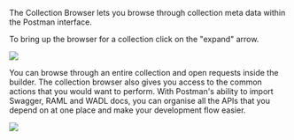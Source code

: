 ---
---
The Collection Browser lets you browse through collection meta data within the Postman interface.

To bring up the browser for a collection click on the "expand" arrow.

[![](https://www.getpostman.com/img/v1/docs/consuming_API_documentation/consuming_API_documentation_1.png)
][0]

You can browse through an entire collection and open requests inside the builder. The collection browser also gives you access to the common actions that you would want to perform. With Postman's ability to import Swagger, RAML and WADL docs, you can organise all the APIs that you depend on at one place and make your development flow easier.

[![](https://www.getpostman.com/img/v1/docs/consuming_API_documentation/consuming_API_documentation_2.png)
][1]


[0]: https://www.getpostman.com/img/v1/docs/consuming_API_documentation/consuming_API_documentation_1.png
[1]: https://www.getpostman.com/img/v1/docs/consuming_API_documentation/consuming_API_documentation_2.png